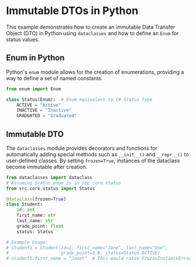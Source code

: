 # Immutable DTOs in Python

This example demonstrates how to create an immutable Data Transfer Object (DTO) in Python using `dataclasses` and how to define an `Enum` for status values.

## Enum in Python

Python's `enum` module allows for the creation of enumerations, providing a way to define a set of named constants.

```python
from enum import Enum

class Status(Enum):  # Enum equivalent to C# Status type
    ACTIVE = "Active"
    INACTIVE = "Inactive"
    GRADUATED = "Graduated"

```

## Immutable DTO

The `dataclasses` module provides decorators and functions for automatically adding special methods such as `__init__()` and `__repr__()` to user-defined classes. By setting `frozen=True`, instances of the dataclass become immutable after creation.

```python
from dataclasses import dataclass
# Assuming Status enum is in src.core.status
from src.core.status import Status

@dataclass(frozen=True)
class Student:
    id: int
    first_name: str
    last_name: str
    grade_point: float
    status: Status

# Example Usage:
# student1 = Student(id=1, first_name="Jane", last_name="Doe",
#                    grade_point=3.8, status=Status.ACTIVE)
# student1.first_name = "Janet"  # This would raise FrozenInstanceError
```
